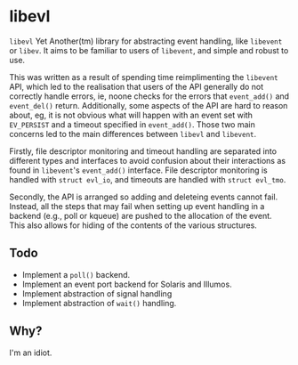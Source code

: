 libevl
===========

`libevl` Yet Another(tm) library for abstracting event handling,
like `libevent` or `libev`. It aims to be familiar to users of
`libevent`, and simple and robust to use.

This was written as a result of spending time reimplimenting the
`libevent` API, which led to the realisation that users of the API
generally do not correctly handle errors, ie, noone checks for the
errors that `event_add()` and `event_del()` return. Additionally,
some aspects of the API are hard to reason about, eg, it is not
obvious what will happen with an event set with `EV_PERSIST` and a
timeout specified in `event_add()`. Those two main concerns led to
the main differences between `libevl` and `libevent`.

Firstly, file descriptor monitoring and timeout handling are separated
into different types and interfaces to avoid confusion about their
interactions as found in `libevent`'s `event_add()` interface.
File descriptor monitoring is handled with `struct evl_io`, and
timeouts are handled with `struct evl_tmo`.

Secondly, the API is arranged so adding and deleteing events cannot
fail. Instead, all the steps that may fail when setting up event
handling in a backend (e.g., poll or kqueue) are pushed to the
allocation of the event. This also allows for hiding of the contents
of the various structures.

Todo
---

- Implement a `poll()` backend.
- Implement an event port backend for Solaris and Illumos.
- Implement abstraction of signal handling
- Implement abstraction of `wait()` handling.

Why?
----

I'm an idiot.
